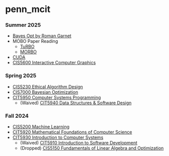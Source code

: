 # penn_mcit

### Summer 2025
- [Bayes Opt by Roman Garnet](./2505_Summer_2025/bayes_opt_textbook/main.md)
- MOBO Paper Reading
  - [TuRBO](./2505_Summer_2025/bayes_opt_papers/TuRBO/note.md)
  - [MORBO](./2505_Summer_2025/bayes_opt_papers/MORBO/note.md)
- [CUDA](./2505_Summer_2025/cuda/main.md)
- [CIS5600 Interactive Computer Graphics](./2505_Summer_2025/CIS_5600/main.md)

### Spring 2025
- [CIS5230 Ethical Algorithm Design](2501_Spring_2025/CIS_5230/main.md)
- [CIS7000 Bayesian Optimization](2501_Spring_2025/CIS_7000/main.md)
- [CIT5950 Computer Systems Programming](2501_Spring_2025/CIT_5950/main.md)
  - (Waived) [CIT5940 Data Structures & Software Design](2501_Spring_2025/CIT_5940/)

### Fall 2024
- [CIS5200 Machine Learning](2408_Fall_2024/CIS_520/main.md)
- [CIT5920 Mathematical Foundations of Computer Science](2408_Fall_2024/CIT_592/main.md)
- [CIT5930 Introduction to Computer Systems](2408_Fall_2024/CIT_593/main.md)
  - (Waived) [CIT5910 Introduction to Software Development](2408_Fall_2024/CIT_591/cit591_waiver/)
  - (Dropped) [CIS5150 Fundamentals of Linear Algebra and Optimization](2408_Fall_2024/CIS_515/main.md)

<br>
